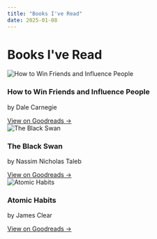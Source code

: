 ```yaml
---
title: "Books I've Read"
date: 2025-01-08
---
```


# Books I've Read

<div class="books-grid">

<div class="book-card">
  <img src="https://images-na.ssl-images-amazon.com/images/S/compressed.photo.goodreads.com/books/1442726934i/4865.jpg" alt="How to Win Friends and Influence People" class="book-cover">
  <div class="book-info">
    <h3 class="book-title">How to Win Friends and Influence People</h3>
    <p class="book-author">by Dale Carnegie</p>
    <a href="https://www.goodreads.com/book/show/4865.How_to_Win_Friends_and_Influence_People" target="_blank" class="book-link">View on Goodreads →</a>
  </div>
</div>

<div class="book-card">
  <img src="https://images-na.ssl-images-amazon.com/images/S/compressed.photo.goodreads.com/books/1396317530i/67041.jpg" alt="The Black Swan" class="book-cover">
  <div class="book-info">
    <h3 class="book-title">The Black Swan</h3>
    <p class="book-author">by Nassim Nicholas Taleb</p>
    <a href="https://www.goodreads.com/book/show/67041.The_Black_Swan" target="_blank" class="book-link">View on Goodreads →</a>
  </div>
</div>

<div class="book-card">
  <img src="https://images-na.ssl-images-amazon.com/images/S/compressed.photo.goodreads.com/books/1631251689i/58724923.jpg" alt="Atomic Habits" class="book-cover">
  <div class="book-info">
    <h3 class="book-title">Atomic Habits</h3>
    <p class="book-author">by James Clear</p>
    <a href="https://www.goodreads.com/book/show/40121378-atomic-habits" target="_blank" class="book-link">View on Goodreads →</a>
  </div>
</div>

</div>

<!-- Add more books by copying the book-card div structure above -->
